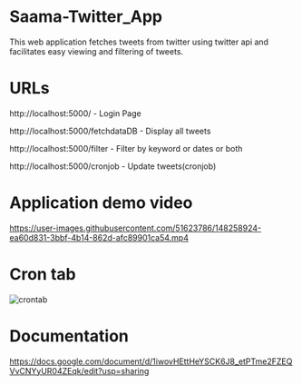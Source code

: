 # Saama-Twitter_App
This web application fetches tweets from twitter using twitter api and facilitates easy viewing and filtering of tweets.

# URLs
http://localhost:5000/   -   Login Page

http://localhost:5000/fetchdataDB - Display all tweets

http://localhost:5000/filter - Filter by keyword or dates or both

http://localhost:5000/cronjob - Update tweets(cronjob)


# Application demo video
https://user-images.githubusercontent.com/51623786/148258924-ea60d831-3bbf-4b14-862d-afc89901ca54.mp4


# Cron tab
![crontab](https://user-images.githubusercontent.com/51623786/148259733-c7acd960-7c67-4e65-86b2-befa81cc3220.png)


# Documentation
https://docs.google.com/document/d/1iwovHEttHeYSCK6J8_etPTme2FZEQVvCNYyUR04ZEqk/edit?usp=sharing
